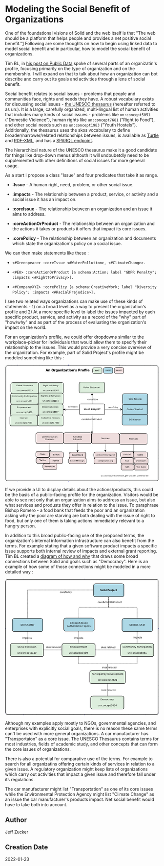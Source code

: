 # Modeling the Social Benefit of Organizations

One of the foundational visions of Solid and the web itself is that "The web should be a platform that helps people and provides a net positive social benefit."[1](https://www.w3.org/2001/tag/doc/ethical-web-principles/) Following are some thoughts on how to begin using linked data to model social benefit and in particular, how to model the social benefit of organizations.  

Tim BL, in [his post on Public Data](https://solidos.solidcommunity.net/public/2021/BuildingSolidAppsUsingPublicData-V3.html) spoke of several parts of an organizatin's profile, focusing primarily on the type of organization and on the membership.  I will expand on that to talk about how an organization can bot describe and carry out its goals and activities through a lens of social benefit.

Social benefit relates to social issues - problems that people and communities face, rights and needs they have. A robust vocabulary exists for discussing social issues - [the UNESCO thesaurus](http://vocabularies.unesco.org/thesaurus) (hereafter referred to as un:).  It is a large, carefully organized, multi-lingual list of human activities that includes many kinds of social issues - problems like `un:concept5051` ("Domestic Violence"), human rights like `un:concept7681` ("Right to Food"), and other social needs such as `un:concept1983` ("Youth Hostels").  Additionally, the thesaurus uses the skos vocabulary to define broader/narrower/related relationships between issues, is available as [Turtle](http://vocabularies.unesco.org/exports/thesaurus/latest/unesco-thesaurus.ttl) and [RDF-XML](http://vocabularies.unesco.org/browser/rest/v1/thesaurus/data?format=application/rdf%2Bxml
), and has a [SPARQL endpoint](https://skos.um.es/sparql/).

The hierarchical nature of the UNESCO thesaurus make it a good candidate for things like drop-down menus althouth it will undoubetdly need to be supplemented with other definitions of social issues for more general usage.

As a start I propose a class "Issue" and four predicates that take it as range.

* **:Issue** - A human right, need, problem, or other social issue.

* **:impacts** - The relationship between a product, service, or activity and a social issue it has an impact on.

* **:coreIssue** - The relationship between an organization and an issue it aims to address.

* **:coreActionOrProduct** - The relationship between an organization and the actions it takes or products it offers that impact its core issues.

* **:corePolicy** - The relationship between an organization and documents which state the organization's policy on a social issue.

We can then make statements like these :

* `<#Greenpeace> :coreIssue <#WaterPollution>, <#ClimateChange>.`

* `<#EU> :coreActionOrProduct [a schema:Action; label "GDPR Penalty"; :impacts <#RightToPrivacy>].`

* `<#CompanyXYZ> :corePolicy [a schema:CreativeWork; label "Diversity Policy"; :impacts <#RacialPrejudice>].`

I see two related ways organizations can make use of these kinds of statements - 1) on a broad level as a way to present the organization's profile and 2) At a more specific level to label the issues impacted by each specific product, service, and activity as a record of the "why" part of "how/why" and as part of the process of evaluating the organization's impact on the world.

For an organization's profile, we could offer dropdowns similar to the workplace-picker for individuals that would allow them to specify their relationship to the issues.  This would provide a very concise overview of the organization.  For example, part of Solid Project's profile might be modeled something like this :

<img src="organization-profile.png" />

If we provide a UI to display details about the actions/products, this could be the basis of a public-facing profile for the organization.  Visitors would be able to see not only that an organization aims to address an issue, but also what services and produsts they offer in relation to the issue.  To paraphrase Bishop Romero  - a food bank that feeds the poor and an organization asking why the poor are starving are both dealing with the issue of right to food, but only one of them is taking actions immediately relevant to a hungry person.

In addition to this broad public-facing use of the proposed terms, the organization's internal information infrastructure can also benefit from the terms.  For example stating that a given software product impacts a specific issue supports both internal review of impacts and external grant reporting.  Tim BL created a [diagram of how and why](https://www.w3.org/DesignIssues/diagrams/solid/solid-how-why.svg) that draws some broad connections between Solid and goals such as "Democracy".  Here is an example of how some of those connections might be modeled in a more detailed way :

<img src="detailed-profile.png" />

Although my examples apply mostly to NGOs, governmental agencies, and enterprises with explicitly social goals, there is no reason these same terms can't be used with more general organizations.  A car manufacturer has "Transportaion" as a core issue.  The UNESCO Thesaurus contains terms for most industries, fields of academic study, and other concepts that can form the core issues of organizations.

There is also a potential for comparative use of the terms.  For example to search for all organizatins offering certain kinds of services in relation to a given issue.  A regulatory organization might keep lists of organizations which carry out activities that impact a given issue and therefore fall under its regulations.  

The car manufacturer might list "Transportation" as one of its core issues while the Environmental Protection Agency might list "Climate Change" as an issue the car manufacturer's products impact.  Net social benefit would have to take both into account.

## Author
Jeff Zucker

## Creation Date
2022-01-23
